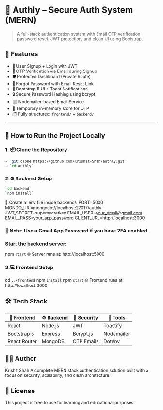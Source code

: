 # 🔐 Authly – Secure Auth System (MERN)

> A full-stack authentication system with Email OTP verification, password reset, JWT protection, and clean UI using Bootstrap.

## 🚀 Features

- 🔐 User Signup + Login with JWT
- 📧 OTP Verification via Email during Signup
- 🛡️ Protected Dashboard (Private Route)
- 🔁 Forgot Password with Email Reset Link
- 🎨 Bootstrap 5 UI + Toast Notifications
- 🔒 Secure Password Hashing using bcrypt
- ✉️ Nodemailer-based Email Service
- 🧠 Temporary in-memory store for OTP
- 🗂️ Fully structured: `frontend/` + `backend/`


---
## 🧪 How to Run the Project Locally

### 1. 📦 Clone the Repository 

```bash
- `git clone https://github.com/Krishit-Shah/authly.git`
- `cd authly`
```
### 2.⚙️ Backend Setup
```bash
`cd backend`
`npm install`
```
📁 Create a .env file inside backend/:
PORT=5000
MONGO_URI=mongodb://localhost:27017/authly
JWT_SECRET=supersecretkey
EMAIL_USER=your_email@gmail.com
EMAIL_PASS=your_app_password
CLIENT_URL=http://localhost:3000

### 🔐 Note: Use a Gmail App Password if you have 2FA enabled.


### Start the backend server:
npm `start`
🌐 Server runs at: http://localhost:5000

### 3.💻 Frontend Setup
cd `../frontend`
npm `install`
npm `start`
🌐 Frontend runs at: http://localhost:3000
## 🛠️ Tech Stack

| 🔧 Frontend   | ⚙️ Backend | 🔐 Security | 🧰 Tools |
|--------------|------------|-------------|-------------|
| React        | Node.js    | JWT         | Toastify    |
| Bootstrap 5  | Express    | Bcrypt.js   | Nodemailer  |
| React Router | MongoDB    | OTP Emails  | Dotenv      |

## 👨‍💻 Author
Krishit Shah
A complete MERN stack authentication solution built with a focus on security, scalability, and clean architecture.


## 📄 License
This project is free to use for learning and educational purposes. 